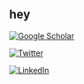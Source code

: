 ## hey

[![Google Scholar](https://img.shields.io/static/v1?label=&message=Google%20Scholar&color=gray&style=flat-square&logo=google-scholar)]([https://scholar.google.com/citations?user=sRqgW3gAAAAJ](https://scholar.google.com/citations?user=0UaxR-0AAAAJ&hl=en))

[![Twitter](https://img.shields.io/twitter/follow/samuelhward?logo=twitter&style=flat-square)](https://twitter.com/samuelhward)

[![LinkedIn](https://img.shields.io/static/v1?label=&message=LinkedIn&color=0077B5&style=flat-square&logo=linkedin)](https://www.linkedin.com/in/samuel-ward/)

